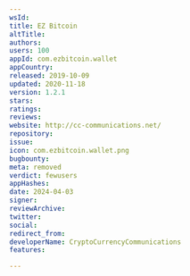 ```yaml
---
wsId: 
title: EZ Bitcoin
altTitle: 
authors: 
users: 100
appId: com.ezbitcoin.wallet
appCountry: 
released: 2019-10-09
updated: 2020-11-18
version: 1.2.1
stars: 
ratings: 
reviews: 
website: http://cc-communications.net/
repository: 
issue: 
icon: com.ezbitcoin.wallet.png
bugbounty: 
meta: removed
verdict: fewusers
appHashes: 
date: 2024-04-03
signer: 
reviewArchive: 
twitter: 
social: 
redirect_from: 
developerName: CryptoCurrencyCommunications
features: 

---
```


